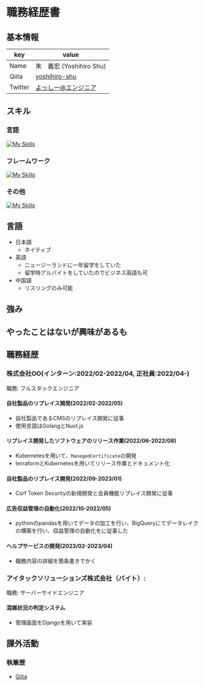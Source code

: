 # 職務経歴書

## 基本情報

|key|value|
|---|-----|
|Name|朱　義宏 (Yoshihiro Shu)|
|Qiita|[yoshihiro-shu](https://qiita.com/yoshihiro-shu)|
|Twitter|[よっしー@エンジニア](https://twitter.com/iamyoshitter)|

## スキル
### 言語

[![My Skills](https://skillicons.dev/icons?i=go,py,js,ts)](https://skillicons.dev)

### フレームワーク

[![My Skills](https://skillicons.dev/icons?i=vue,nuxtjs,flask,django)](https://skillicons.dev)

### その他

[![My Skills](https://skillicons.dev/icons?i=postgres,linux,docker,kubernetes,gcp)](https://skillicons.dev)

## 言語

- 日本語
  - ネイティブ
- 英語
  - ニュージーランドに一年留学をしていた
  - 留学時アルバイトをしていたのでビジネス英語も可
- 中国語
  - リスリングのみ可能

## 強み

## やったことはないが興味があるも

## 職務経歴

### 株式会社OO(インターン:2022/02-2022/04, 正社員:2022/04-)

職務: フルスタックエンジニア

#### 自社製品のリプレイス開発(2022/02-2022/05)

- 自社製品であるCMSのリプレイス開発に従事
- 使用言語はGolangとNuxt.js

#### リプレイス開発したソフトウェアのリリース作業(2022/06-2022/08)

- Kubernetesを用いて、`ManegedCertificate`の開発
- terraformとKubernetesを用いてリリース作業とドキュメント化

#### 自社製品のリプレイス開発(2022/09-2023/01)

- Csrf Token Securityの新規開発と会員機能リプレイス開発に従事

#### 広告収益管理の自動化(2022/10-2022/05)

- pythonのpandasを用いてデータの加工を行い、BigQueryにてデータレイクの構築を行い、収益管理の自動化をに従事した

#### ヘルプサービスの開発(2023/02-2023/04)

- 職務内容の詳細を箇条書きでかく

### アイタックソリューションズ株式会社（バイト）: 

職務: サーバーサイドエンジニア

#### 混雑状況の判定システム

- 管理画面をDjangoを用いて実装

## 課外活動

<!-- ### 社外プロジェクト
* [運営に携わっているコミュニティ](そのコミュニティのconnpassやカンファレンスページのリンクとか)
* [副業で携わっているサービス](そのサービスのランディングページのリンクとか) -->

<!-- ### 過去の登壇資料
* [Speaker Deck](Speaker Deckの自分の資料のページとか)
 -->
<!-- ### 受賞歴
* [イベント名と受賞した賞](イベントのランディングページのリンクや、結果がわかる記事など) -->

### 執筆歴
* [Qiita](https://qiita.com/yoshihiro-shu)
